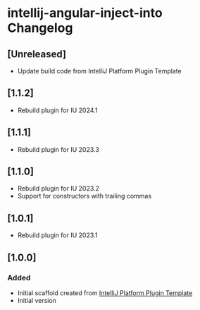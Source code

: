 <!-- Keep a Changelog guide -> https://keepachangelog.com -->

# intellij-angular-inject-into Changelog

## [Unreleased]
- Update build code from IntelliJ Platform Plugin Template

## [1.1.2]
- Rebuild plugin for IU 2024.1

## [1.1.1]
- Rebuild plugin for IU 2023.3

## [1.1.0]
- Rebuild plugin for IU 2023.2
- Support for constructors with trailing commas

## [1.0.1]
- Rebuild plugin for IU 2023.1

## [1.0.0]
### Added
- Initial scaffold created from [IntelliJ Platform Plugin Template](https://github.com/JetBrains/intellij-platform-plugin-template)
- Initial version
